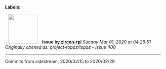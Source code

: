 **Labels:**



<a href="https://github.com/zircon-tpl"><img src="https://avatars0.githubusercontent.com/u/60901633?v=4" width="96" height="96" hspace="10"></img></a> **Issue by [zircon-tpl](https://github.com/zircon-tpl)**
_Sunday Mar 01, 2020 at 04:26:51_
_Originally opened as: project-topaz/topaz - Issue 400_

----

Commits from sidestream, 2020/02/15 to 2020/02/29
